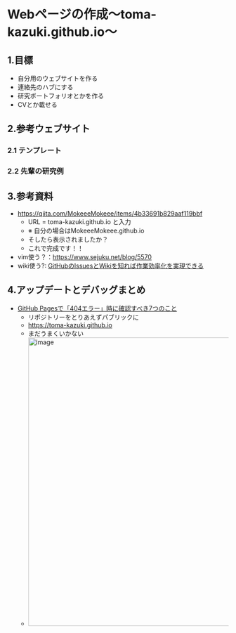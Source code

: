 # Webページの作成〜toma-kazuki.github.io〜
## 1.目標
* 自分用のウェブサイトを作る
* 連絡先のハブにする
* 研究ポートフォリオとかを作る
* CVとか載せる
## 2.参考ウェブサイト
### 2.1 テンプレート
### 2.2 先輩の研究例
## 3.参考資料
* https://qiita.com/MokeeeMokeee/items/4b33691b829aaf119bbf
  * URL = toma-kazuki.github.io と入力
  * ※ 自分の場合はMokeeeMokeee.github.io
  * そしたら表示されましたか？
  * これで完成です！！
* vim使う？：https://www.sejuku.net/blog/5570
* wiki使う?: [GitHubのIssuesとWikiを知れば作業効率化を実現できる](https://enlyt.co.jp/blog/github_issues-wiki/#Wiki%E3%83%9A%E3%83%BC%E3%82%B8%E3%82%92%E8%BF%BD%E5%8A%A0)

## 4.アップデートとデバッグまとめ
* [GitHub Pagesで「404エラー」時に確認すべき7つのこと](https://qiita.com/yuta_sawamura/items/6b05c2173a48e13a1373)
  * リポジトリーをとりあえずパブリックに
  * https://toma-kazuki.github.io
  * まだうまくいかない
  * <img width="657" alt="image" src="https://github.com/toma-kazuki/toma-kazuki.github.io/assets/63711051/5bee07a3-c61f-4c30-9de9-c946e28ad832">

